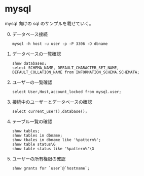 # mysql
mysql 向けの sql のサンプルを載せていく。<br>

0. データベース接続
    ```
    mysql -h host -u user -p -P 3306 -D dbname
    ```

1. データベースの一覧確認
    ```
    show databases;
    select SCHEMA_NAME, DEFAULT_CHARACTER_SET_NAME, DEFAULT_COLLATION_NAME from INFORMATION_SCHEMA.SCHEMATA;
    ```

2. ユーザーの一覧確認
    ```
    select User,Host,account_locked from mysql.user;
    ```

3. 接続中のユーザーとデータベースの確認
    ```
    select current_user(),database();
    ```

4. テーブル一覧の確認
    ```
    show tables;
    show tables in dbname;
    show tbales in dbname like '%pattern%';
    show table status\G
    show table status like '%pattern%'\G
    ```

5. ユーザーの所有権限の確認
    ```
    show grants for `user`@`hostname`;
    ```


